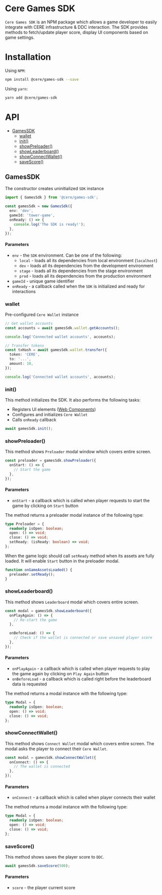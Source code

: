 # Cere Games SDK

`Cere Games SDK` is an NPM package which allows a game developer to easily integrate with CERE infrastructure & DDC interaction. The SDK provides methods to fetch/update player score, display UI components based on game settings.

# Installation

Using `NPM`:

```bash
npm install @cere/games-sdk --save
```

Using `yarn`:

```bash
yarn add @cere/games-sdk
```

# API

- [GamesSDK](#gamessdk)
  - [wallet](#wallet)
  - [init()](#init)
  - [showPreloader()](#showpreloader)
  - [showLeaderboard()](#showleaderboard)
  - [showConnectWallet()](#showconnectwallet)
  - [saveScore()](#savescore)

## GamesSDK

The constructor creates uninitialized `SDK` instance

```ts
import { GamesSdk } from '@cere/games-sdk';

const gamesSdk = new GamesSdk({
  env: 'dev',
  gameId: 'tower-game',
  onReady: () => {
    console.log('The SDK is ready!');
  },
});
```

#### Parameters

- `env` - the `SDK` environment. Can be one of the following:
  - `local` - loads all its dependencies from local environment (`localhost`)
  - `dev` - loads all its dependencies from the development environment
  - `stage` - loads all its dependencies from the stage environment
  - `prod` - loads all its dependencies from the production environment
- `gameId` - unique game identifier
- `onReady` - a callback called when the `SDK` is initialized and ready for interactions

### wallet

Pre-configured `Cere Wallet` instance

```ts
// Get wallet accounts
const accounts = await gamesSdk.wallet.getAccounts();

console.log('Connected wallet accounts', accounts);

// Transfer tokens
const txHash = await gamesSdk.wallet.transfer({
  token: 'CERE',
  to: '...',
  amount: 10,
});

console.log('Connected wallet accounts', accounts);
```

### init()

This method initializes the SDK. It also performs the following tasks:

- Registers UI elements ([Web Components](https://developer.mozilla.org/en-US/docs/Web/Web_Components))
- Configures and initializes `Cere Wallet`
- Calls `onReady` callback

```ts
await gamesSdk.init();
```

### showPreloader()

This method shows `Preloader` modal window which covers entire screen.

```ts
const preloader = gamesSdk.showPreloader({
  onStart: () => {
    // Start the game
  },
});
```

#### Parameters

- `onStart` - a callback which is called when player requests to start the game by clicking on `Start` button

The method returns a preloader modal instance of the following type:

```ts
type Preloader = {
  readonly isOpen: boolean;
  open: () => void;
  close: () => void;
  setReady: (isReady: boolean) => void;
};
```

When the game logic should call `setReady` method when its assets are fully loaded. It will enable `Start` button in the preloader modal.

```ts
function onGameAssetsLoaded() {
  preloader.setReady();
}
```

### showLeaderboard()

This method shows `Leaderboard` modal which covers entire screen.

```ts
const modal = gamesSdk.showLeaderboard({
  onPlayAgain: () => {
    // Re-start the game
  },

  onBeforeLoad: () => {
    // Check if the wallet is connected or save unsaved player score
  },
});
```

#### Parameters

- `onPlayAgain` - a callback which is called when player requests to play the game again by clicking on `Play Again` button
- `onBeforeLoad` - a callback which is called right before the leaderboard data is requested

The method returns a modal instance with the following type:

```ts
type Modal = {
  readonly isOpen: boolean;
  open: () => void;
  close: () => void;
};
```

### showConnectWallet()

This method shows `Connect Wallet` modal which covers entire screen. The modal asks the player to connect their `Cere Wallet`.

```ts
const modal = gamesSdk.showConnectWallet({
  onConnect: () => {
    // The wallet is connected
  },
});
```

#### Parameters

- `onConnect` - a callback which is called when player connects their wallet

The method returns a modal instance with the following type:

```ts
type Modal = {
  readonly isOpen: boolean;
  open: () => void;
  close: () => void;
};
```

### saveScore()

This method shows saves the player score to `DDC`.

```ts
await gamesSdk.saveScore(500);
```

#### Parameters

- `score` - the player current score
